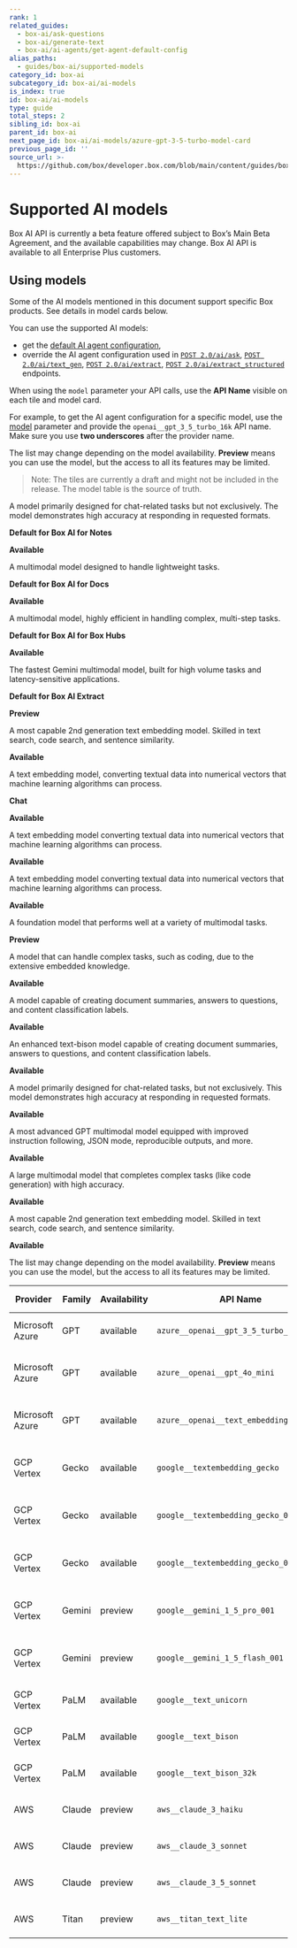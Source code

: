 ```yaml
---
rank: 1
related_guides:
  - box-ai/ask-questions
  - box-ai/generate-text
  - box-ai/ai-agents/get-agent-default-config
alias_paths:
  - guides/box-ai/supported-models
category_id: box-ai
subcategory_id: box-ai/ai-models
is_index: true
id: box-ai/ai-models
type: guide
total_steps: 2
sibling_id: box-ai
parent_id: box-ai
next_page_id: box-ai/ai-models/azure-gpt-3-5-turbo-model-card
previous_page_id: ''
source_url: >-
  https://github.com/box/developer.box.com/blob/main/content/guides/box-ai/ai-models/index.md
---
```

# Supported AI models

<Message type="notice">

Box AI API is currently a beta feature offered subject to Box’s Main Beta Agreement, and the available capabilities may change. Box AI API is available to all Enterprise Plus customers.

</Message>

## Using models

<Message type="tip">

Some of the AI models mentioned in this document support specific Box products. See details in model cards below.

</Message>

You can use the supported AI models:

- get the [default AI agent configuration][agent],
- override the AI agent configuration used in [`POST 2.0/ai/ask`][ask], [`POST 2.0/ai/text_gen`][text-gen], [`POST 2.0/ai/extract`][extract], [`POST 2.0/ai/extract_structured`][extract-structured] endpoints.

When using the `model` parameter your API calls, use the **API Name** visible on each tile and model card.

For example, to get the AI agent configuration for a specific model, use the [model][ai-model] parameter and provide the `openai__gpt_3_5_turbo_16k` API name. Make sure you use **two underscores** after the provider name.

<Message type='notice'>

The list may change depending on the model availability.
**Preview** means you can use the model, but the access to all its features
may be limited.

</Message>

> Note: The tiles are currently a draft and might not be included in the release. The model table is the source of truth.

<TileGrid rows="2">

<Tile type="gpt" title="azure__openai__gpt_3_5_turbo_16k" href="/guides/box-ai/ai-models/azure-gpt-3-5-turbo-model-card">

A model primarily designed for chat-related tasks but not exclusively.
The model demonstrates high accuracy at responding in requested formats.
<div>

<strong style="background-color: #e8e8e8">

Default for Box AI for Notes

</strong>

<strong style="background-color: #e1ffe7">

Available

</strong>

</div>

</Tile>

<Tile type="gpt" title="azure__openai__gpt_4o_mini" href="/">

A multimodal model designed to handle lightweight tasks.
<div>

<strong style="background-color: #e8e8e8">

Default for Box AI for Docs

</strong>

<strong style="background-color: #e1ffe7">

Available

</strong>

</div>

</Tile>

<Tile type="gpt" title="openai__gpt_4o_2024_05_13" href="/">

A multimodal model, highly efficient in handling complex, multi-step tasks.
<div>

<strong style="background-color: #e8e8e8">

Default for Box AI for Box Hubs

</strong>

<strong style="background-color: #e1ffe7">

Available

</strong>

</div>

</Tile>

<Tile type="gemini" title="google__gemini_1_5_flash_001" href="/">

The fastest Gemini multimodal model, built for high volume tasks and latency-sensitive applications.
<div>

<strong style="background-color: #e8e8e8">

Default for Box AI Extract

</strong>

<strong style="background-color: #fffbf3">

Preview

</strong>

</div>

</Tile>

<Tile type="gpt" title="azure__openai__text_embedding_ada_002" href="/">

A most capable 2nd generation text embedding model. Skilled in
text search, code search, and sentence similarity.
<div>

<strong style="background-color: #e1ffe7">

Available

</strong>

</div>

</Tile>

<Tile type="model" title="google__textembedding_gecko" href="google-textembedding-gecko/">

A text embedding model, converting textual data into numerical vectors that machine learning algorithms can process.
<div>

<strong style="background-color: #e8e8e8">

Chat

</strong>

<strong style="background-color: #e1ffe7">

Available

</strong>

</div>

</Tile>

<Tile type="model" title="google__textembedding_gecko_002" href="/">

A text embedding model converting textual data into numerical vectors that machine learning algorithms can process.
<div>

<strong style="background-color: #e1ffe7">

Available

</strong>

</div>

</Tile>

<Tile type="model" title="google__textembedding_gecko_003" href="/">

A text embedding model converting textual data into numerical vectors that machine learning algorithms can process.
<div>

<strong style="background-color: #e1ffe7">

Available

</strong>

</div>

</Tile>

<Tile type="gemini" title="google__gemini_1_5_pro_001" href="/">

A foundation model that performs well at a variety of multimodal tasks.
<div>

<strong style="background-color: #fffbf3">

Preview

</strong>

</div>

</Tile>

<Tile type="palm" title="google__text_unicorn" href="/">

A model that can handle complex tasks, such as coding, due to the extensive embedded knowledge.
<div>

<strong style="background-color: #e1ffe7">

Available

</strong>

</div>

</Tile>

<Tile type="palm" title="google__text_bison" href="/">

A model capable of creating document summaries, answers to questions, and content classification labels.
<div>

<strong style="background-color: #e1ffe7">

Available

</strong>

</div>

</Tile>

<Tile type="palm" title="google__text_bison_32k" href="/">

An enhanced text-bison model capable of creating document summaries, answers to questions, and content classification labels.
<div>

<strong style="background-color: #e1ffe7">

Available

</strong>

</div>

</Tile>

<Tile type="gpt" title="openai__gpt_3_5_turbo_16k" href="/">

A model primarily designed for chat-related tasks, but not exclusively.
This model demonstrates high accuracy at responding in requested formats.
<div>

<strong style="background-color: #e1ffe7">

Available

</strong>

</div>

</Tile>

<Tile type="gpt" title="openai__gpt_4_1106_preview" href="/">

A most advanced GPT multimodal model equipped with improved instruction following, JSON mode, reproducible outputs, and more.
<div>

<strong style="background-color: #e1ffe7">

Available

</strong>

</div>

</Tile>

<Tile type="gpt" title="openai__gpt_4_turbo_preview" href="/">

A large multimodal model that completes complex tasks (like code generation) with high accuracy.
<div>

<strong style="background-color: #e1ffe7">

Available

</strong>

</div>

</Tile>

<Tile type="gpt" title="openai__text_embedding_ada_002" href="/">

A most capable 2nd generation text embedding model. Skilled in
text search, code search, and sentence similarity.
<div>

<strong style="background-color: #e1ffe7">

Available

</strong>

</div>

</Tile>

<!-- <Tile type="model" title="aws__claude_3_haiku" href="/">

Lorem ipsum
<div>

<strong style="background-color: #e1ffe7">

Available

</strong>

</div>

</Tile>

<Tile type="model" title="aws__titan_text_lite" href="/">

Lorem ipsum
<div>

<strong style="background-color: #e1ffe7">

Available

</strong>

</div>

</Tile>

 -->

</TileGrid>

<Message type='notice'>

The list may change depending on the model availability.
**Preview** means you can use the model, but the access to all its features
may be limited.

</Message>

| Provider        | Family |Availability| API Name                                | External documentation                                                  | Capability |
| --------------- | ------ |-----| --------------------------------------- | ----------------------------------------------------------------------- | ---------- |
| Microsoft Azure | GPT    |available| `azure__openai__gpt_3_5_turbo_16k`      | [Azure OpenAI GPT-3.5 model documentation][azure-ai-model-gpt35]              | Chat       |
| Microsoft Azure | GPT    |available| `azure__openai__gpt_4o_mini`      | [Azure OpenAI GPT-4o-mini model documentation][azure-ai-model-gpt40]              | Chat       |
| Microsoft Azure | GPT    |available| `azure__openai__text_embedding_ada_002` | [Azure OpenAI embeddings models documentation][azure-ai-embeddings]     | Embeddings |
| GCP Vertex      | Gecko  | available |`google__textembedding_gecko`           | [Google Vertex AI embeddings models documentation][vertex-ai-model]     | Embeddings |
| GCP Vertex      | Gecko  | available |`google__textembedding_gecko_002`       | [Google Vertex AI embeddings model documentation][vertex-ai-model]      | Embeddings |
| GCP Vertex      | Gecko  | available|`google__textembedding_gecko_003`       | [Google Vertex AI embeddings model documentation][vertex-ai-model]      | Embeddings |
| GCP Vertex      | Gemini |preview| `google__gemini_1_5_pro_001`            | [Google Vertex AI Gemini models documentation][vertex-ai-gemini-models] | Chat       |
| GCP Vertex      | Gemini | preview |`google__gemini_1_5_flash_001`          | [Google Vertex AI Gemini models documentation][vertex-ai-gemini-models] | Chat       |
| GCP Vertex      | PaLM   | available |`google__text_unicorn`                  | [Google PaLM 2 for Text model documentation][vertex-text-models]        | Chat       |
| GCP Vertex      | PaLM   | available |`google__text_bison`                    | [Google PaLM 2 for Text model documentation][vertex-text-models]        | Chat       |
| GCP Vertex      | PaLM   |available| `google__text_bison_32k`                | [Google PaLM 2 for Text model documentation][vertex-text-models]        | Chat       |
| AWS          | Claude    |preview | `aws__claude_3_haiku`        | [Amazon Claude model documentation][aws-claude]       | Chat |
| AWS          | Claude    |preview | `aws__claude_3_sonnet`        | [Amazon Claude model documentation][aws-claude]       | Chat |
| AWS          | Claude    |preview | `aws__claude_3_5_sonnet`        | [Amazon Claude model documentation][aws-claude]       | Chat |
| AWS          | Titan    |preview | `aws__titan_text_lite`        | [Amazon Titan model documentation][aws-titan]       | Chat |

[ask]: e://post_ai_ask
[text-gen]: e://post_ai_text_gen
[agent]: e://get_ai_agent_default
[openai-gpt-3-5-model]: https://platform.openai.com/docs/models/gpt-3-5-turbo
[azure-ai-model-gpt35]: https://learn.microsoft.com/en-us/azure/ai-services/openai/concepts/models#gpt-35
[azure-ai-model-gpt40]: https://learn.microsoft.com/en-us/azure/ai-services/openai/concepts/models#gpt-4o-and-gpt-4-turbo
[vertex-ai-model]: https://cloud.google.com/vertex-ai/generative-ai/docs/learn/models#models
[vertex-ai-gemini-models]: https://cloud.google.com/vertex-ai/generative-ai/docs/learn/models#gemini-models
[vertex-text-models]: https://cloud.google.com/vertex-ai/generative-ai/docs/model-reference/text
[openai-gpt-4-models]: https://platform.openai.com/docs/models/gpt-4-and-gpt-4-turbo
[azure-ai-embeddings]: https://learn.microsoft.com/en-us/azure/ai-services/openai/concepts/models#embeddings
[openai-embeddings]: https://platform.openai.com/docs/models/embeddings
[ai-model]: e://get-ai-agent-default#param-model
[aws-claude]: https://aws.amazon.com/bedrock/claude/
[aws-titan]: https://aws.amazon.com/bedrock/titan/
[extract]: e://post_ai_extract
[extract-structured]: e://post_ai_extract_structured